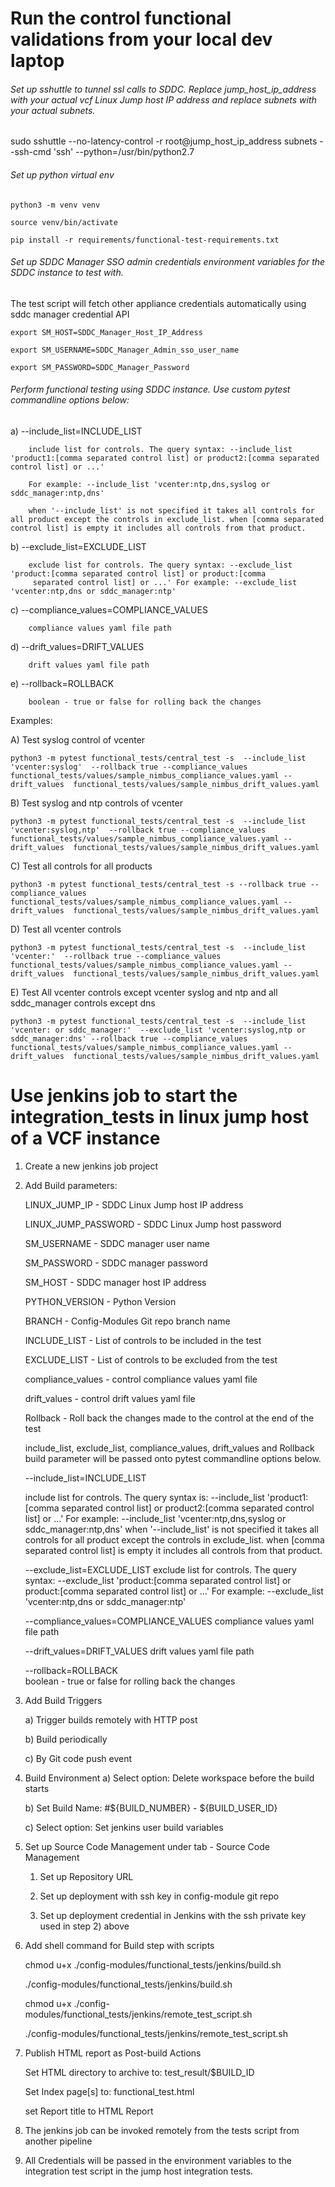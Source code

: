 # Run the control functional validations from your local dev laptop

###### Set up sshuttle to tunnel ssl calls to SDDC. Replace jump_host_ip_address with your actual vcf Linux Jump host IP address and replace subnets with your actual subnets. 


sudo sshuttle --no-latency-control -r root@jump_host_ip_address subnets --ssh-cmd 'ssh' --python=/usr/bin/python2.7

###### Set up python virtual env
   

`python3 -m venv venv`
   

`source venv/bin/activate`
   

`pip install -r requirements/functional-test-requirements.txt`
   

###### Set up SDDC Manager SSO admin credentials environment variables for the SDDC instance to test with. 
The test script will fetch other appliance credentials automatically using sddc manager credential API
   
   
`export SM_HOST=SDDC_Manager_Host_IP_Address`


`export SM_USERNAME=SDDC_Manager_Admin_sso_user_name`


`export SM_PASSWORD=SDDC_Manager_Password`

   
###### Perform functional testing using SDDC instance. Use custom pytest commandline options below:
   
   a) --include_list=INCLUDE_LIST
   
        include list for controls. The query syntax: --include_list 'product1:[comma separated control list] or product2:[comma separated control list] or ...'
   
        For example: --include_list 'vcenter:ntp,dns,syslog or sddc_manager:ntp,dns'
   
        when '--include_list' is not specified it takes all controls for all product except the controls in exclude_list. when [comma separated control list] is empty it includes all controls from that product.
   
   b) --exclude_list=EXCLUDE_LIST
   
        exclude list for controls. The query syntax: --exclude_list 'product:[comma separated control list] or product:[comma
         separated control list] or ...' For example: --exclude_list 'vcenter:ntp,dns or sddc_manager:ntp'
   
   c) --compliance_values=COMPLIANCE_VALUES
   
        compliance values yaml file path
   
   d) --drift_values=DRIFT_VALUES
   
        drift values yaml file path
   
   e) --rollback=ROLLBACK
   
        boolean - true or false for rolling back the changes 
   

   Examples:

   A) Test syslog control of vcenter

 
`python3 -m pytest functional_tests/central_test -s  --include_list 'vcenter:syslog'  --rollback true --compliance_values  functional_tests/values/sample_nimbus_compliance_values.yaml --drift_values  functional_tests/values/sample_nimbus_drift_values.yaml
`

   B) Test syslog and ntp controls of vcenter


`python3 -m pytest functional_tests/central_test -s  --include_list 'vcenter:syslog,ntp'  --rollback true --compliance_values  functional_tests/values/sample_nimbus_compliance_values.yaml --drift_values  functional_tests/values/sample_nimbus_drift_values.yaml
`

   C) Test all controls for all products


`python3 -m pytest functional_tests/central_test -s --rollback true --compliance_values  functional_tests/values/sample_nimbus_compliance_values.yaml --drift_values  functional_tests/values/sample_nimbus_drift_values.yaml
`

   D) Test all vcenter controls

  
`python3 -m pytest functional_tests/central_test -s  --include_list 'vcenter:'  --rollback true --compliance_values  functional_tests/values/sample_nimbus_compliance_values.yaml --drift_values  functional_tests/values/sample_nimbus_drift_values.yaml
`

   E) Test All vcenter controls except vcenter syslog and ntp and all sddc_manager controls except dns

 
`python3 -m pytest functional_tests/central_test -s  --include_list 'vcenter: or sddc_manager:'  --exclude_list 'vcenter:syslog,ntp or sddc_manager:dns' --rollback true --compliance_values  functional_tests/values/sample_nimbus_compliance_values.yaml --drift_values  functional_tests/values/sample_nimbus_drift_values.yaml
`

# Use jenkins job to start the integration_tests in linux jump host of a VCF instance

1. Create a new jenkins job project
2. Add Build parameters:
   
   LINUX_JUMP_IP - SDDC Linux Jump host IP address
   
   LINUX_JUMP_PASSWORD - SDDC Linux Jump host password
   
   SM_USERNAME - SDDC manager user name
   
   SM_PASSWORD - SDDC manager password
   
   SM_HOST - SDDC manager host IP address
   
   PYTHON_VERSION - Python Version

   BRANCH - Config-Modules Git repo branch name
   
   INCLUDE_LIST - List of controls to be included in the test
   
   EXCLUDE_LIST - List of controls to be excluded from the test
   
   compliance_values - control compliance values yaml file
   
   drift_values - control drift values yaml file
   
   Rollback - Roll back the changes made to the control at the end of the test

   include_list, exclude_list, compliance_values, drift_values and Rollback build parameter will be passed onto pytest 
   commandline options below.
   
   --include_list=INCLUDE_LIST
   
     include list for controls. The query syntax is: --include_list 'product1:[comma separated control list] or product2:[comma separated control list] or ...'
     For example: --include_list 'vcenter:ntp,dns,syslog or sddc_manager:ntp,dns'
     when '--include_list' is not specified it takes all controls for all product except the controls in exclude_list.
     when [comma separated control list] is empty it includes all controls from that product.
   
   --exclude_list=EXCLUDE_LIST
     exclude list for controls. The query syntax: --exclude_list 'product:[comma separated control list] or product:[comma separated control list] or ...'
     For example: --exclude_list 'vcenter:ntp,dns or sddc_manager:ntp'
   
   --compliance_values=COMPLIANCE_VALUES
     compliance values yaml file path
   
   --drift_values=DRIFT_VALUES
     drift values yaml file path

   --rollback=ROLLBACK   
     boolean - true or false for rolling back the changes 
   
3) Add Build Triggers
   
   a) Trigger builds remotely with HTTP post
   
   b) Build periodically
   
   c) By Git code push event
   
4) Build Environment
   a) Select option: Delete workspace before the build starts
   
   b) Set Build Name: #${BUILD_NUMBER} - ${BUILD_USER_ID}
   
   c) Select option: Set jenkins user build variables
   
5) Set up Source Code Management under tab - Source Code Management
   
   1) Set up Repository URL
      
   2) Set up deployment with ssh key in config-module git repo
      
   3) Set up deployment credential in Jenkins with the ssh private key used in step 2) above
    
6) Add shell command for Build step with scripts
   
   chmod u+x ./config-modules/functional_tests/jenkins/build.sh
   
   ./config-modules/functional_tests/jenkins/build.sh
   
   chmod u+x ./config-modules/functional_tests/jenkins/remote_test_script.sh
   
   ./config-modules/functional_tests/jenkins/remote_test_script.sh
   
7) Publish HTML report as Post-build Actions
   
   Set HTML directory to archive to: test_result/$BUILD_ID
   
   Set Index page[s] to: functional_test.html
   
   set Report title to HTML Report
   
8) The jenkins job can be invoked remotely from the tests script from another pipeline
   
9) All Credentials will be passed in the environment variables to the integration test script in the jump host integration tests.
   
